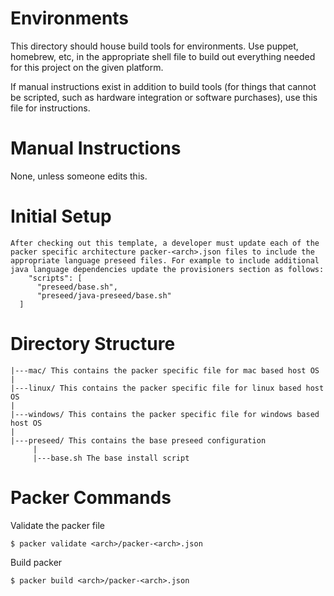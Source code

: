 Environments
=============

This directory should house build tools for environments. Use puppet, homebrew, etc, in the appropriate shell file to build out everything needed for this project on the given platform.

If manual instructions exist in addition to build tools (for things that cannot be scripted, such as hardware integration or software purchases), use this file for instructions.


Manual Instructions
====================

None, unless someone edits this.

Initial Setup
=============

    After checking out this template, a developer must update each of the packer specific architecture packer-<arch>.json files to include the appropriate language preseed files. For example to include additional java language dependencies update the provisioners section as follows:
        "scripts": [
          "preseed/base.sh",
          "preseed/java-preseed/base.sh"
      ]        


Directory Structure
====================

    |---mac/ This contains the packer specific file for mac based host OS
    |
    |---linux/ This contains the packer specific file for linux based host OS
    |
    |---windows/ This contains the packer specific file for windows based host OS
    |
    |---preseed/ This contains the base preseed configuration 
         |
         |---base.sh The base install script


Packer Commands
===============


Validate the packer file

    $ packer validate <arch>/packer-<arch>.json


Build packer

    $ packer build <arch>/packer-<arch>.json 


